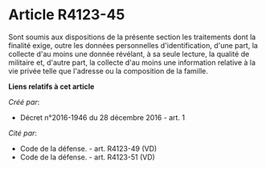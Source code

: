 # Article R4123-45

Sont  soumis aux dispositions de la présente section les traitements dont la  finalité exige, outre les données personnelles
d'identification, d'une  part, la collecte d'au moins une donnée révélant, à sa seule lecture, la  qualité de militaire et,
d'autre part, la collecte d'au moins une  information relative à la vie privée telle que l'adresse ou la  composition de la
famille.

**Liens relatifs à cet article**

_Créé par_:

  - Décret n°2016-1946 du 28 décembre 2016 - art. 1

_Cité par_:

  - Code de la défense. - art. R4123-49 (VD)
  - Code de la défense. - art. R4123-51 (VD)
